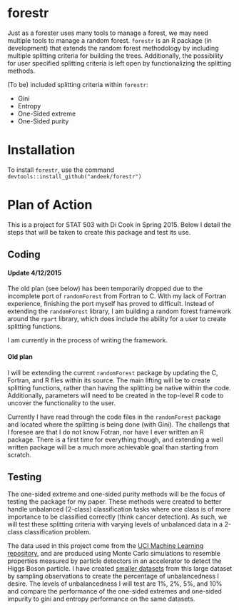 # forestr

Just as a forester uses many tools to manage a forest, we may need multiple tools to manage a random forest. `forestr` is an R package (in development) that extends the random forest methodology by including multiple splitting criteria for building the trees. Additionally, the possibility for user specified splitting criteria is left open by functionalizing the splitting methods.

(To be) included splitting criteria within `forestr`:
- Gini
- Entropy
- One-Sided extreme
- One-Sided purity

# Installation

To install `forestr`, use the command `devtools::install_github("andeek/forestr")`

# Plan of Action

This is a project for STAT 503 with Di Cook in Spring 2015. Below I detail the steps that will be taken to create this package and test its use.

## Coding

#### Update 4/12/2015

The old plan (see below) has been temporarily dropped due to the incomplete port of `randomForest` from Fortran to C. With my lack of Fortran experience, finishing the port myself has proved to difficult. Instead of extending the `randomForest` library, I am building a random forest framework around the `rpart` library, which does include the ability for a user to create splitting functions.

I am currently in the process of writing the framework.

#### Old plan

I will be extending the current `randomForest` package by updating the C, Fortran, and R files within its source. The main lifting will be to create splitting functions, rather than having the splitting be native within the code. Additionally, parameters will need to be created in the top-level R code to uncover the functionality to the user.

Currently I have read through the code files in the `randomForest` package and located where the splitting is being done (with Gini). The challengs that I foresee are that I do not know Fotran, nor have I ever written an R package. There is a first time for everything though, and extending a well written package will be a much more achievable goal than starting from scratch.

## Testing

The one-sided extreme and one-sided purity methods will be the focus of testing the package for my paper. These methods were created to better handle unbalanced (2-class) classification tasks where one class is of more importance to be classified correctly (think cancer detection). As such, we will test these splitting criteria with varying levels of unbalanced data in a 2-class classification problem. 

The data used in this project come from the [UCI Machine Learning repository](http://archive.ics.uci.edu/ml/), and are produced using Monte Carlo simulations to resemble properties measured by particle detectors in an accelerator to detect the Higgs Boson particle. I have created [smaller datasets](https://github.com/andeek/forestr/tree/master/data) from this large dataset by sampling observations to create the percentage of unbalancedness I desire. The levels of unbalancedness I will test are 1%, 2%, 5%, and 10% and compare the performance of the one-sided extremes and one-sided impurity to gini and entropy performance on the same datasets.
